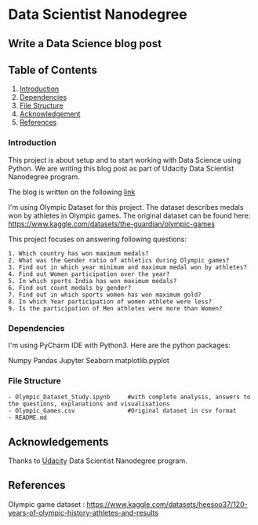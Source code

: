 # **Data Scientist Nanodegree**
## Write a Data Science blog post

## Table of Contents
1. [Introduction](#Introduction)
2. [Dependencies](#Dependencies)
3. [File Structure](#FileStructure)
4. [Acknowledgement](#Acknowledgement)
5. [References](#References)


<a name="Introduction"></a>
### Introduction
This project is about setup and to start working with Data Science using Python.
We are writing this blog post as part of Udacity Data Scientist Nanodegree program.

The blog is written on the following [link](https://medium.com/@saurav29singh/explore-the-world-of-data-science-using-python-dce102bd036f)


I'm using Olympic Dataset for this project. The dataset describes medals won by athletes in Olympic games.  The original dataset can be found here: https://www.kaggle.com/datasets/the-guardian/olympic-games

This project focuses on answering following questions:
```
1. Which country has won maximum medals?
2. What was the Gender ratio of athletics during Olympic games?
3. Find out in which year minimum and maximum medal won by athletes?
4. Find out Women participation over the year?
5. In which sports India has won maximum medals?
6. Find out count medals by gender?
7. Find out in which sports women has won maximum gold?
8. In which Year participation of women athlete were less?
9. Is the participation of Men athletes were more than Women?
```

<a name="Dependencies"></a>
### Dependencies

I'm using PyCharm IDE with Python3. Here are the python packages:

Numpy
Pandas
Jupyter
Seaborn
matplotlib.pyplot

<a name="FileStructure"></a>
### File Structure
```
- Olympic_Dataset_Study.ipynb     #with complete analysis, answers to the questions, explanations and visualisations
- Olympic_Games.csv               #Original dataset in csv format
- README.md
```


<a name="Acknowledgement"></a>
## Acknowledgements
Thanks to [Udacity](https://www.udacity.com/) Data Scientist Nanodegree program.

<a name="References"></a>
## References

Olympic game dataset : https://www.kaggle.com/datasets/heesoo37/120-years-of-olympic-history-athletes-and-results

